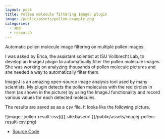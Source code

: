 ```yaml
---
layout: post
title: Pollen molecule filtering ImageJ plugin
image: /public/assets/pollen-example.png
categories:
  - app
  - research
---
```


Automatic pollen molecule image filtering on multiple pollen images.

I was asked by Erica, the assistant scientist at ISU Vollbrecht Lab, to develop an ImageJ plugin to automatically filter the pollen molecule images. She was working on analyzing thousands of pollen molecule pictures and she needed a way to automatically filter them.   

ImageJ is an amazing open-source image analysis tool used by many scientists. My plugin detects the pollen molecules with the red circles in them (as shown in the picture) by using the ImageJ functionality and record various values for each detected molecules.

The results are saved as as a csv file. It looks like the following picture.

![imagej-pollen-result-csv]({{ site.baseurl }}/public/assets/imagej-pollen-result-csv.png)

- <a href="https://github.com/vollbrechtlab/imagej-pollen" target="_blank">Source Code</a>
